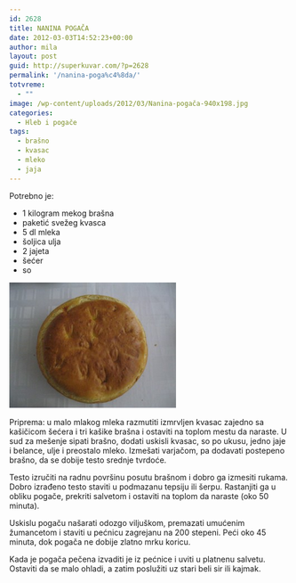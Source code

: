 ```yaml
---
id: 2628
title: NANINA POGAČA
date: 2012-03-03T14:52:23+00:00
author: mila
layout: post
guid: http://superkuvar.com/?p=2628
permalink: '/nanina-poga%c4%8da/'
totvreme:
  - ""
image: /wp-content/uploads/2012/03/Nanina-pogača-940x198.jpg
categories:
  - Hleb i pogače
tags:
  - brašno
  - kvasac
  - mleko
  - jaja
---
```

Potrebno je:

  * 1 kilogram mekog brašna
  * paketić svežeg kvasca
  * 5 dl mleka
  * šoljica ulja
  * 2 jajeta
  * šećer
  * so

<img class="alignnone size-medium wp-image-2631" title="Nanina pogača" src="/wp-content/uploads/2012/03/Nanina-poga%C4%8Da-300x225.jpg" alt="" width="300" height="225" /> 

Priprema: u malo mlakog mleka razmutiti izmrvljen kvasac zajedno sa kašičicom šećera i tri kašike brašna i ostaviti na toplom mestu da naraste. U sud za mešenje sipati brašno, dodati uskisli kvasac, so po ukusu, jedno jaje i belance, ulje i preostalo mleko. Izmešati varjačom, pa dodavati postepeno brašno, da se dobije testo srednje tvrdoće.

Testo izručiti na radnu površinu posutu brašnom i dobro ga izmesiti rukama. Dobro izrađeno testo staviti u podmazanu tepsiju ili šerpu. Rastanjiti ga u obliku pogače, prekriti salvetom i ostaviti na toplom da naraste (oko 50 minuta).

Uskislu pogaču našarati odozgo viljuškom, premazati umućenim žumancetom i staviti u pećnicu zagrejanu na 200 stepeni. Peći oko 45 minuta, dok pogača ne dobije zlatno mrku koricu.

Kada je pogača pečena izvaditi je iz pećnice i uviti u platnenu salvetu. Ostaviti da se malo ohladi, a zatim poslužiti uz stari beli sir ili kajmak.

&nbsp;